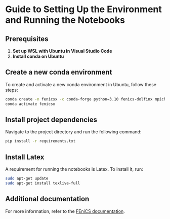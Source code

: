 # Guide to Setting Up the Environment and Running the Notebooks

## Prerequisites

1. **Set up WSL with Ubuntu in Visual Studio Code**
2. **Install conda on Ubuntu**

## Create a new conda environment

To create and activate a new conda environment in Ubuntu, follow these steps:

```bash
conda create -n fenicsx -c conda-forge python=3.10 fenics-dolfinx mpich petsc=*=complex* 
conda activate fenicsx
```

## Install project dependencies

Navigate to the project directory and run the following command:

```bash
pip install -r requirements.txt
```

## Install Latex

A requirement for running the notebooks is Latex. To install it, run:

```bash
sudo apt-get update
sudo apt-get install texlive-full
```

## Additional documentation

For more information, refer to the [FEniCS documentation][1].



[1]: https://docs.fenicsproject.org/dolfinx/v0.9.0/python/index.html